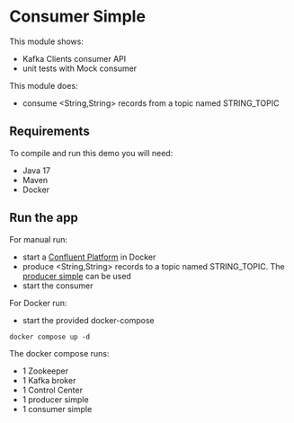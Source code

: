 # Consumer Simple

This module shows:
- Kafka Clients consumer API
- unit tests with Mock consumer

This module does:
- consume <String,String> records from a topic named STRING_TOPIC

## Requirements

To compile and run this demo you will need:
- Java 17
- Maven
- Docker

## Run the app

For manual run:
- start a [Confluent Platform](https://docs.confluent.io/platform/current/quickstart/ce-docker-quickstart.html#step-1-download-and-start-cp) in Docker
- produce <String,String> records to a topic named STRING_TOPIC. The [producer simple](../../kafka-producer-quickstarts/kafka-producer-simple) can be used
- start the consumer

For Docker run:
- start the provided docker-compose 

```
docker compose up -d
```

The docker compose runs:
- 1 Zookeeper
- 1 Kafka broker
- 1 Control Center
- 1 producer simple
- 1 consumer simple
